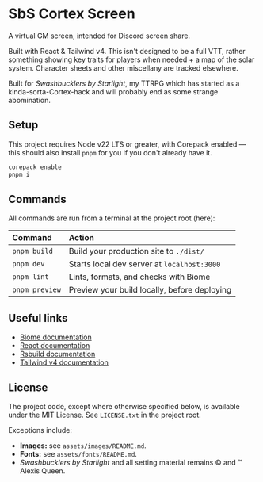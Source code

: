 # SbS Cortex Screen
A virtual GM screen, intended for Discord screen share.

Built with React & Tailwind v4. This isn't designed to be a full VTT, rather something showing key traits for players when needed + a map of the solar system. Character sheets and other miscellany are tracked elsewhere.

Built for *Swashbucklers by Starlight*, my TTRPG which has started as a kinda-sorta-Cortex-hack and will probably end as some strange abomination.

## Setup
This project requires Node v22 LTS or greater, with Corepack enabled — this should also install `pnpm` for you if you don't already have it.

```bash
corepack enable
pnpm i
```

## Commands
All commands are run from a terminal at the project root (here):

| Command        | Action                                       |
| :------------- | :------------------------------------------- |
| `pnpm build`   | Build your production site to `./dist/`      |
| `pnpm dev`     | Starts local dev server at `localhost:3000`  |
| `pnpm lint`    | Lints, formats, and checks with Biome        |
| `pnpm preview` | Preview your build locally, before deploying |

## Useful links
- [Biome documentation](https://biomejs.dev)
- [React documentation](https://react.dev)
- [Rsbuild documentation](https://rsbuild.dev)
- [Tailwind v4 documentation](https://tailwindcss.com)

## License
The project code, except where otherwise specified below, is available under the MIT License. See `LICENSE.txt` in the project root.

Exceptions include:

- **Images:** see `assets/images/README.md`.
- **Fonts:** see `assets/fonts/README.md`.
- *Swashbucklers by Starlight* and all setting material remains &copy; and &trade; Alexis Queen.
